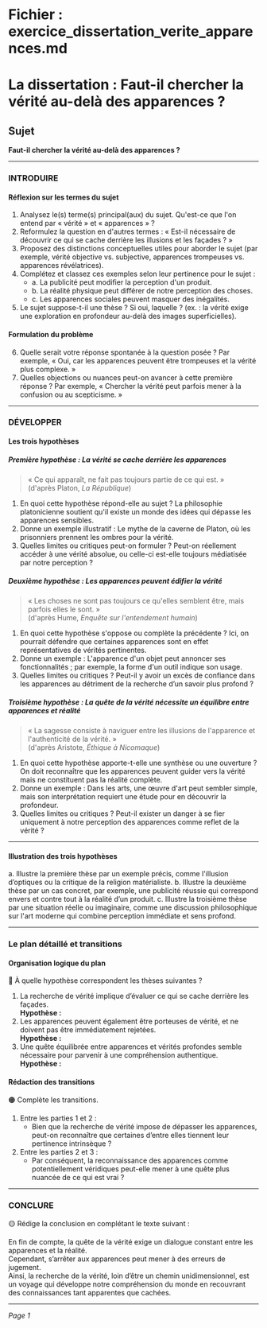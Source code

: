 # Fichier : exercice_dissertation_verite_apparences.md

# La dissertation : Faut-il chercher la vérité au-delà des apparences ?

## Sujet
**Faut-il chercher la vérité au-delà des apparences ?**

---

### INTRODUIRE

#### Réflexion sur les termes du sujet

1. Analysez le(s) terme(s) principal(aux) du sujet. Qu'est-ce que l'on entend par « vérité » et « apparences » ?
2. Reformulez la question en d'autres termes : « Est-il nécessaire de découvrir ce qui se cache derrière les illusions et les façades ? »
3. Proposez des distinctions conceptuelles utiles pour aborder le sujet (par exemple, vérité objective vs. subjective, apparences trompeuses vs. apparences révélatrices).
4. Complétez et classez ces exemples selon leur pertinence pour le sujet :
   - a. La publicité peut modifier la perception d'un produit.
   - b. La réalité physique peut différer de notre perception des choses.
   - c. Les apparences sociales peuvent masquer des inégalités.
5. Le sujet suppose-t-il une thèse ? Si oui, laquelle ? (ex. : la vérité exige une exploration en profondeur au-delà des images superficielles).

#### Formulation du problème

6. Quelle serait votre réponse spontanée à la question posée ? Par exemple, « Oui, car les apparences peuvent être trompeuses et la vérité plus complexe. »
7. Quelles objections ou nuances peut-on avancer à cette première réponse ? Par exemple, « Chercher la vérité peut parfois mener à la confusion ou au scepticisme. »

---

### DÉVELOPPER

#### Les trois hypothèses

##### Première hypothèse : La vérité se cache derrière les apparences

> « Ce qui apparaît, ne fait pas toujours partie de ce qui est. »  
> (d'après Platon, *La République*)

1. En quoi cette hypothèse répond-elle au sujet ? La philosophie platonicienne soutient qu'il existe un monde des idées qui dépasse les apparences sensibles.
2. Donne un exemple illustratif : Le mythe de la caverne de Platon, où les prisonniers prennent les ombres pour la vérité.
3. Quelles limites ou critiques peut-on formuler ? Peut-on réellement accéder à une vérité absolue, ou celle-ci est-elle toujours médiatisée par notre perception ?

##### Deuxième hypothèse : Les apparences peuvent édifier la vérité

> « Les choses ne sont pas toujours ce qu'elles semblent être, mais parfois elles le sont. »  
> (d'après Hume, *Enquête sur l'entendement humain*)

1. En quoi cette hypothèse s'oppose ou complète la précédente ? Ici, on pourrait défendre que certaines apparences sont en effet représentatives de vérités pertinentes.
2. Donne un exemple : L'apparence d'un objet peut annoncer ses fonctionnalités ; par exemple, la forme d'un outil indique son usage.
3. Quelles limites ou critiques ? Peut-il y avoir un excès de confiance dans les apparences au détriment de la recherche d’un savoir plus profond ?

##### Troisième hypothèse : La quête de la vérité nécessite un équilibre entre apparences et réalité

> « La sagesse consiste à naviguer entre les illusions de l'apparence et l'authenticité de la vérité. »  
> (d'après Aristote, *Éthique à Nicomaque*)

1. En quoi cette hypothèse apporte-t-elle une synthèse ou une ouverture ? On doit reconnaître que les apparences peuvent guider vers la vérité mais ne constituent pas la réalité complète.
2. Donne un exemple : Dans les arts, une œuvre d'art peut sembler simple, mais son interprétation requiert une étude pour en découvrir la profondeur.
3. Quelles limites ou critiques ? Peut-il exister un danger à se fier uniquement à notre perception des apparences comme reflet de la vérité ?

---

#### Illustration des trois hypothèses

a. Illustre la première thèse par un exemple précis, comme l'illusion d’optiques ou la critique de la religion matérialiste.
b. Illustre la deuxième thèse par un cas concret, par exemple, une publicité réussie qui correspond envers et contre tout à la réalité d’un produit.
c. Illustre la troisième thèse par une situation réelle ou imaginaire, comme une discussion philosophique sur l'art moderne qui combine perception immédiate et sens profond.

---

### Le plan détaillé et transitions

#### Organisation logique du plan

🔴 À quelle hypothèse correspondent les thèses suivantes ?

1. La recherche de vérité implique d’évaluer ce qui se cache derrière les façades.  
   **Hypothèse :**
2. Les apparences peuvent également être porteuses de vérité, et ne doivent pas être immédiatement rejetées.  
   **Hypothèse :**
3. Une quête équilibrée entre apparences et vérités profondes semble nécessaire pour parvenir à une compréhension authentique.  
   **Hypothèse :**

#### Rédaction des transitions

🟠 Complète les transitions.

1. Entre les parties 1 et 2 :  
   - Bien que la recherche de vérité impose de dépasser les apparences, peut-on reconnaître que certaines d’entre elles tiennent leur pertinence intrinsèque ?
2. Entre les parties 2 et 3 :  
   - Par conséquent, la reconnaissance des apparences comme potentiellement véridiques peut-elle mener à une quête plus nuancée de ce qui est vrai ?

---

### CONCLURE

🟡 Rédige la conclusion en complétant le texte suivant :

En fin de compte, la quête de la vérité exige un dialogue constant entre les apparences et la réalité.  
Cependant, s’arrêter aux apparences peut mener à des erreurs de jugement.  
Ainsi, la recherche de la vérité, loin d’être un chemin unidimensionnel, est un voyage qui développe notre compréhension du monde en recouvrant des connaissances tant apparentes que cachées.

--- 

*Page 1*